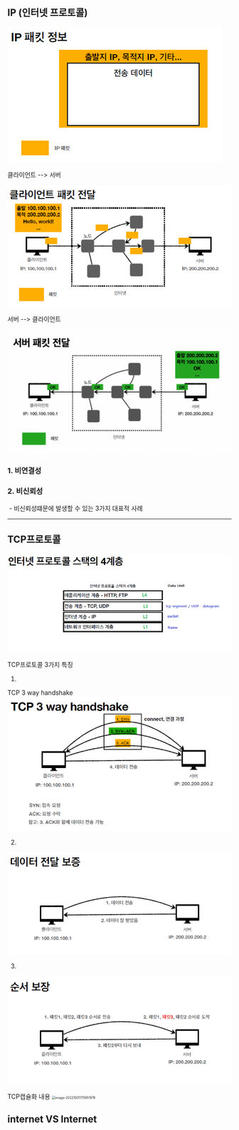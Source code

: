 

## IP  (인터넷 프로토콜)

![image-20211202182513718](./images/ippacket.png "IP패킷") 



클라이언트 --> 서버

<img src="./images/ippacket2.png" alt="image-20211202182642826" style="zoom:200%;" />



서버 --> 클라이언트

![image-20221001165228692](./images/serverpacket.png) 



### 1. 비연결성

### 2. 비신뢰성

​	- 비신뢰성떄문에 발생할 수 있는 3가지 대표적 사례





---

## TCP프로토콜

![image-20211202235759788](../TCP-UDP/images/ip4layer) 



TCP프로토콜 3가지 특징

1. 

TCP 3 way handshake
<img src="../TCP-UDP/images/3shake" alt="image-20211206113131355" style="zoom:75%;" />



2. 

<img src="../TCP-UDP/images/datatransfer" alt="image-20211206114743013" style="zoom:75%;" /> 

3. 

<img src="../TCP-UDP/images/turn" alt="image-20211206114639106" style="zoom:75%;" /> 



TCP캡슐화 내용
<img src="../TCP-UDP/images/tcp_packet.png" alt="image-20221001175951978" style="zoom:50%;" />



## internet VS Internet 



